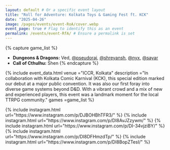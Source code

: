 ```yaml
---
layout: default # Or a specific event layout
title: "Roll for Adventure: Kolkata Toys & Gaming Fest ft. KCK"
date: "2025-04-26"
image: /pages/events/event-RoA/cover.webp
event_page: true # Flag to identify this as an event
permalink: /events/event-RfA/ # Ensure a permalink is set
---
```


{% capture game_list %}
- **Dungeons & Dragons:** Ved, [@pseudoraj](https://www.instagram.com/theprofesssionalprocrastinator/), [@shreyansh](https://www.instagram.com/thermobardic), [@nyx](https://www.instagram.com/awkward.introvert_lazy.dreamer), [@sayar](https://www.instagram.com/silentkingsubject/)
- **Call of Cthulhu:** Shen
{% endcapture %}

{% include event_data.html
    venue       ="ICCR, Kolkata"
    description ="In collaboration with Kolkata Comic Karnival (KCK), this special edition marked our debut at a major public convention. It was also our first foray into diverse game systems beyond D&D. With a vibrant crowd and a mix of new and experienced players, this event was a landmark moment for the local TTRPG community."
    games       =game_list
%}

<div style="column-width: 350px; column-gap: 10px; column-fill: balance;">
{% include instagram.html url="https://www.instagram.com/p/DJBOHBhTFR3/" %}
{% include instagram.html url="https://www.instagram.com/p/DI8AvJZzywm/" %}
{% include instagram.html url="https://www.instagram.com/p/DI-34vjziBY/" %}
{% include instagram.html url="https://www.instagram.com/p/DI8DFHmzdTp/" %}
{% include instagram.html url="https://www.instagram.com/p/DI8BopZTesI/" %}
</div>
<script src="//www.instagram.com/embed.js"></script>
